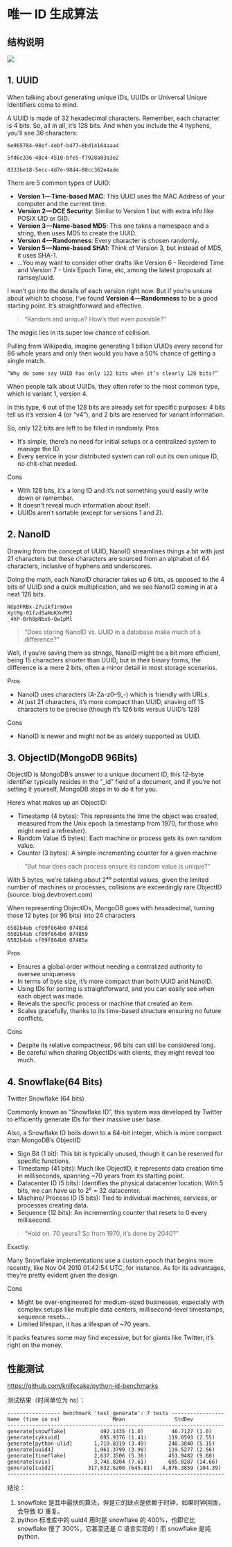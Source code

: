 # 唯一 ID 生成算法


## 结构说明

![](./_img/distributed-unique-id-algorithms.webp)

## 1. UUID

When talking about generating unique IDs, UUIDs or Universal Unique Identifiers come to mind. 

A UUID is made of 32 hexadecimal characters. Remember, each character is 4 bits. So, all in all, it’s 128 bits. And when you include the 4 hyphens, you’ll see 36 characters:

```
6e965784–98ef-4ebf-b477–8bd14164aaa4

5fd6c336-48c4-4510-bfe5-f7928a83a3e2

0333be18-5ecc-4d7e-98d4-80cc362e4ade
```

There are 5 common types of UUID:

* **Version 1 — Time-based MAC**: This UUID uses the MAC Address of your computer and the current time.
* **Version 2 — DCE Security**: Similar to Version 1 but with extra info like POSIX UID or GID.
* **Version 3 — Name-based MD5**: This one takes a namespace and a string, then uses MD5 to create the UUID.
* **Version 4 — Randomness**: Every character is chosen randomly.
* **Version 5 — Name-based SHA1**: Think of Version 3, but instead of MD5, it uses SHA-1.
* …You may want to consider other drafts like Version 6 - Reordered Time and Version 7 - Unix Epoch Time, etc, among the latest proposals at ramsey/uuid.

I won’t go into the details of each version right now. But if you’re unsure about which to choose, I’ve found **Version 4 — Randomness** to be a good starting point. It’s straightforward and effective.

> “Random and unique? How’s that even possible?”

The magic lies in its super low chance of collision. 

Pulling from Wikipedia, imagine generating 1 billion UUIDs every second for 86 whole years and only then would you have a 50% chance of getting a single match.

    “Why do some say UUID has only 122 bits when it’s clearly 128 bits?”

When people talk about UUIDs, they often refer to the most common type, which is variant 1, version 4. 

In this type, 6 out of the 128 bits are already set for specific purposes: 4 bits tell us it’s version 4 (or “v4”), and 2 bits are reserved for variant information. 

So, only 122 bits are left to be filled in randomly.
Pros

* It’s simple, there’s no need for initial setups or a centralized system to manage the ID.
* Every service in your distributed system can roll out its own unique ID, no chit-chat needed.

Cons

* With 128 bits, it’s a long ID and it’s not something you’d easily write down or remember.
* It doesn’t reveal much information about itself.
* UUIDs aren’t sortable (except for versions 1 and 2).

## 2. NanoID

Drawing from the concept of UUID, NanoID streamlines things a bit with just 21 characters but these characters are sourced from an alphabet of 64 characters, inclusive of hyphens and underscores.

Doing the math, each NanoID character takes up 6 bits, as opposed to the 4 bits of UUID and a quick multiplication, and we see NanoID coming in at a neat 126 bits.

```
NUp3FRBx-27u1kf1rmOxn
XytMg-01fzdSaHoKXnPMJ
_4hP-0rh8pNbx6-Qw1pMl

```

> “Does storing NanoID vs. UUID in a database make much of a difference?”

Well, if you’re saving them as strings, NanoID might be a bit more efficient, being 15 characters shorter than UUID, but in their binary forms, the difference is a mere 2 bits, often a minor detail in most storage scenarios.

Pros

* NanoID uses characters (A-Za-z0–9_-) which is friendly with URLs.
* At just 21 characters, it’s more compact than UUID, shaving off 15 characters to be precise (though it’s 126 bits versus UUID’s 128)

Cons

* NanoID is newer and might not be as widely supported as UUID.

## 3. ObjectID(MongoDB 96Bits)

ObjectID is MongoDB’s answer to a unique document ID, this 12-byte identifier typically resides in the “_id” field of a document, and if you’re not setting it yourself, MongoDB steps in to do it for you.

Here’s what makes up an ObjectID:

* Timestamp (4 bytes): This represents the time the object was created, measured from the Unix epoch (a timestamp from 1970, for those who might need a refresher).
* Random Value (5 bytes): Each machine or process gets its own random value.
* Counter (3 bytes): A simple incrementing counter for a given machine

> “But how does each process ensure its random value is unique?”

With 5 bytes, we’re talking about 2⁴⁰ potential values, given the limited number of machines or processes, collisions are exceedingly rare
ObjectID (source: blog.devtrovert.com)

When representing ObjectIDs, MongoDB goes with hexadecimal, turning those 12 bytes (or 96 bits) into 24 characters

```
6502b4ab cf09f864b0 074858
6502b4ab cf09f864b0 074859
6502b4ab cf09f864b0 07485a
```

Pros

* Ensures a global order without needing a centralized authority to oversee uniqueness
* In terms of byte size, it’s more compact than both UUID and NanoID.
* Using IDs for sorting is straightforward, and you can easily see when each object was made.
* Reveals the specific process or machine that created an item.
* Scales gracefully, thanks to its time-based structure ensuring no future conflicts.

Cons

* Despite its relative compactness, 96 bits can still be considered long.
* Be careful when sharing ObjectIDs with clients, they might reveal too much.


## 4. Snowflake(64 Bits)

Twitter Snowflake (64 bits)

Commonly known as “Snowflake ID”, this system was developed by Twitter to efficiently generate IDs for their massive user base.

Also, a Snowflake ID boils down to a 64-bit integer, which is more compact than MongoDB’s ObjectID

* Sign Bit (1 bit): This bit is typically unused, though it can be reserved for specific functions.
* Timestamp (41 bits): Much like ObjectID, it represents data creation time in milliseconds, spanning ~70 years from its starting point.
* Datacenter ID (5 bits): Identifies the physical datacenter location. With 5 bits, we can have up to 2⁵ = 32 datacenter.
* Machine/ Process ID (5 bits): Tied to individual machines, services, or processes creating data.
* Sequence (12 bits): An incrementing counter that resets to 0 every millisecond.


> “Hold on. 70 years? So from 1970, it’s done by 2040?”

Exactly.

Many Snowflake implementations use a custom epoch that begins more recently, like Nov 04 2010 01:42:54 UTC, for instance. As for its advantages, they’re pretty evident given the design.

Cons

* Might be over-engineered for medium-sized businesses, especially with complex setups like multiple data centers, millisecond-level timestamps, sequence resets...
* Limited lifespan, it has a lifespan of ~70 years.

It packs features some may find excessive, but for giants like Twitter, it’s right on the money.


## 性能测试

https://github.com/knifecake/python-id-benchmarks

测试结果（时间单位为 ns）：

```
----------------- benchmark 'test_generate': 7 tests -----------------
Name (time in ns)                 Mean                StdDev          
----------------------------------------------------------------------
generate[snowflake]           492.1435 (1.0)         46.7127 (1.0)    
generate[cyksuid]             695.9376 (1.41)       119.0593 (2.55)   
generate[python-ulid]       1,719.8319 (3.49)       240.3840 (5.15)   
generate[uuid4]             1,961.3799 (3.99)       119.5277 (2.56)   
generate[timeflake]         2,637.3506 (5.36)       451.9482 (9.68)   
generate[svix]              3,746.8204 (7.61)       685.0287 (14.66)  
generate[cuid2]           317,832.6200 (645.81)   4,876.3859 (104.39) 
----------------------------------------------------------------------
```

结论：

1. snowflake 是其中最快的算法，但是它的缺点是依赖于时钟，如果时钟回拨，会导致 ID 重复。
2. python 标准库中的 uuid4 用时是 snowflake 的 400%，也即它比 snowflake 慢了 300%，它甚至还是 C 语言实现的！而 snowflake 是纯 python.

